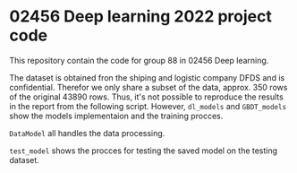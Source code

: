 # 02456 Deep learning 2022 project code

This repository contain the code for group 88 in 02456 Deep learning.

The dataset is obtained fron the shiping and logistic company DFDS and is confidential. Therefor we only share a subset of the data, approx. 350 rows of the original 43890 rows. Thus, it's not possible to reproduce the results in the report from the following script. However, `dl_models` and `GBDT_models` show the models implementaion and the training procces.

`DataModel` all handles the data processing.

`test_model` shows the procces for testing the saved model on the testing dataset.
